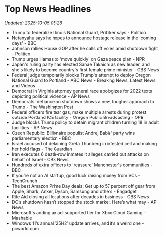 # Top News Headlines

_Updated: 2025-10-05 05:26_

- Trump to federalize Illinois National Guard, Pritzker says - Politico
- Netanyahu says he hopes to announce hostage release in the 'coming days' - BBC
- Johnson rallies House GOP after he calls off votes amid shutdown fight - Politico
- Trump urges Hamas to 'move quickly' on Gaza peace plan - NPR
- Japan's ruling party has elected Sanae Takaichi as new leader, and she's likely to become country's first female prime minister - CBS News
- Federal judge temporarily blocks Trump's attempt to deploy Oregon National Guard to Portland - ABC News - Breaking News, Latest News and Videos
- Democrat in Virginia attorney general race apologizes for 2022 texts depicting political violence - AP News
- Democrats’ defiance on shutdown shows a new, tougher approach to Trump - The Washington Post
- Federal officers fire tear gas, make multiple arrests during protest outside Portland ICE facility - Oregon Public Broadcasting - OPB
- Judge blocks Trump policy to detain migrant children turning 18 in adult facilities - AP News
- Czech Republic: Billionaire populist Andrej Babis' party wins parliamentary election - BBC
- Israel accused of detaining Greta Thunberg in infested cell and making her hold flags - The Guardian
- Iran executes 6 death-row inmates it alleges carried out attacks on behalf of Israel - CBS News
- Hundreds of extra officers to 'reassure' Manchester's communities - BBC
- If you’re not an AI startup, good luck raising money from VCs - TechCrunch
- The best Amazon Prime Day deals: Get up to 57 percent off gear from Apple, Shark, Anker, Dyson, Samsung and others - Engadget
- Rite Aid closing all locations after decades in business - CBS News
- DC’s shutdown hasn’t stopped the stock market. Here’s what may - AP News
- Microsoft's adding an ad-supported tier for Xbox Cloud Gaming - Mashable
- Windows 11’s annual ’25H2′ update arrives, and it’s a weird one - pcworld.com